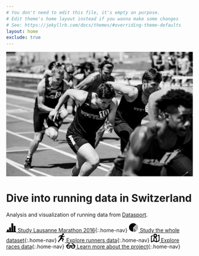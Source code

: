 ```yaml
---
# You don't need to edit this file, it's empty on purpose.
# Edit theme's home layout instead if you wanna make some changes
# See: https://jekyllrb.com/docs/themes/#overriding-theme-defaults
layout: home
exclude: true
---
```


![:runner:](images/runners2.jpg)

# Dive into running data in Switzerland

Analysis and visualization of running data from [Datasport](http://datasport.com).


[![lausanne](images/glyphicons-42-charts.png) Study Lausanne Marathon 2016](/lausanne){:.home-nav}
[![full dataset](images/glyphicons-43-pie-chart.png) Study the whole dataset](/fullanalysis){:.home-nav}
[![runners](images/glyphicons-592-person-running.png) Explore runners data](/runners){:.home-nav}
[![races](images/glyphicons-503-map.png) Explore races data](/races){:.home-nav}
[![about](images/glyphicons-498-glasses.png) Learn more about the project](/about){:.home-nav}
